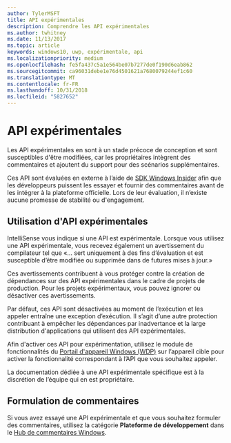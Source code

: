 ```yaml
---
author: TylerMSFT
title: API expérimentales
description: Comprendre les API expérimentales
ms.author: twhitney
ms.date: 11/13/2017
ms.topic: article
keywords: windows10, uwp, expérimentale, api
ms.localizationpriority: medium
ms.openlocfilehash: fe5fa437c5a1e564be07b7277de0f190d6eab862
ms.sourcegitcommit: ca96031debe1e76d4501621a7680079244ef1c60
ms.translationtype: MT
ms.contentlocale: fr-FR
ms.lasthandoff: 10/31/2018
ms.locfileid: "5827652"
---
```

# <a name="experimental-apis"></a>API expérimentales

Les API expérimentales en sont à un stade précoce de conception et sont susceptibles d'être modifiées, car les propriétaires intègrent des commentaires et ajoutent du support pour des scénarios supplémentaires.

Ces API sont évaluées en externe à l’aide de [SDK Windows Insider](https://www.microsoft.com/en-us/software-download/windowsinsiderpreviewSDK) afin que les développeurs puissent les essayer et fournir des commentaires avant de les intégrer à la plateforme officielle. Lors de leur évaluation, il n’existe aucune promesse de stabilité ou d'engagement.

## <a name="consuming-experimental-apis"></a>Utilisation d'API expérimentales
IntelliSense vous indique si une API est expérimentale. Lorsque vous utilisez une API expérimentale, vous recevez également un avertissement du compilateur tel que «... sert uniquement à des fins d’évaluation et est susceptible d’être modifiée ou supprimée dans de futures mises à jour.»

Ces avertissements contribuent à vous protéger contre la création de dépendances sur des API expérimentales dans le cadre de projets de production. Pour les projets expérimentaux, vous pouvez ignorer ou désactiver ces avertissements.

Par défaut, ces API sont désactivées au moment de l’exécution et les appeler entraîne une exception d’exécution. Il s’agit d’une autre protection contribuant à empêcher les dépendances par inadvertance et la large distribution d'applications qui utilisent des API expérimentales.

Afin d'activer ces API pour expérimentation, utilisez le module de fonctionnalités du [Portail d'appareil Windows (WDP)](https://docs.microsoft.com/en-us/windows/uwp/debug-test-perf/device-portal) sur l’appareil cible pour activer la fonctionnalité correspondant à l’API que vous souhaitez appeler.

La documentation dédiée à une API expérimentale spécifique est à la discrétion de l’équipe qui en est propriétaire.

## <a name="providing-feedback"></a>Formulation de commentaires

Si vous avez essayé une API expérimentale et que vous souhaitez formuler des commentaires, utilisez la catégorie **Plateforme de développement** dans le [Hub de commentaires Windows](https://support.microsoft.com/en-us/help/4021566/windows-10-send-feedback-to-microsoft-with-feedback-hub-app).